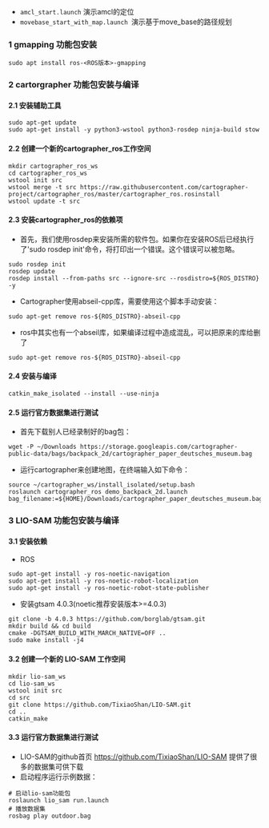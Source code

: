 
- `amcl_start.launch` 演示amcl的定位
- `movebase_start_with_map.launch `演示基于move_base的路径规划

### 1 gmapping 功能包安装
`sudo apt install ros-<ROS版本>-gmapping`

### 2 cartorgrapher 功能包安装与编译
#### 2.1 安装辅助工具
```
sudo apt-get update
sudo apt-get install -y python3-wstool python3-rosdep ninja-build stow
```
#### 2.2 创建一个新的cartographer_ros工作空间
```
mkdir cartographer_ros_ws
cd cartographer_ros_ws
wstool init src
wstool merge -t src https://raw.githubusercontent.com/cartographer-project/cartographer_ros/master/cartographer_ros.rosinstall
wstool update -t src
```
#### 2.3 安装cartographer_ros的依赖项
- 首先，我们使用rosdep来安装所需的软件包。如果你在安装ROS后已经执行了'sudo rosdep init'命令，将打印出一个错误。这个错误可以被忽略。
```
sudo rosdep init
rosdep update
rosdep install --from-paths src --ignore-src --rosdistro=${ROS_DISTRO} -y
```
- Cartographer使用abseil-cpp库，需要使用这个脚本手动安装：
```
sudo apt-get remove ros-${ROS_DISTRO}-abseil-cpp
```
- ros中其实也有一个abseil库，如果编译过程中造成混乱，可以把原来的库给删了
```
sudo apt-get remove ros-${ROS_DISTRO}-abseil-cpp
```
#### 2.4 安装与编译
```
catkin_make_isolated --install --use-ninja
```
#### 2.5 运行官方数据集进行测试
- 首先下载别人已经录制好的bag包：
```
wget -P ~/Downloads https://storage.googleapis.com/cartographer-public-data/bags/backpack_2d/cartographer_paper_deutsches_museum.bag
```
- 运行cartographer来创建地图，在终端输入如下命令：
```
source ~/cartographer_ws/install_isolated/setup.bash
roslaunch cartographer_ros demo_backpack_2d.launch bag_filename:=${HOME}/Downloads/cartographer_paper_deutsches_museum.bag
```
### 3 LIO-SAM 功能包安装与编译
#### 3.1 安装依赖
- ROS
```
sudo apt-get install -y ros-noetic-navigation
sudo apt-get install -y ros-noetic-robot-localization
sudo apt-get install -y ros-noetic-robot-state-publisher
```
- 安装gtsam 4.0.3(noetic推荐安装版本>=4.0.3)
```
git clone -b 4.0.3 https://github.com/borglab/gtsam.git
mkdir build && cd build
cmake -DGTSAM_BUILD_WITH_MARCH_NATIVE=OFF ..
sudo make install -j4
```
#### 3.2 创建一个新的 LIO-SAM 工作空间
```
mkdir lio-sam_ws
cd lio-sam_ws
wstool init src
cd src
git clone https://github.com/TixiaoShan/LIO-SAM.git
cd ..
catkin_make
```
#### 3.3 运行官方数据集进行测试
- LIO-SAM的github首页 https://github.com/TixiaoShan/LIO-SAM 提供了很多的数据集可供下载
- 启动程序运行示例数据：
```
# 启动lio-sam功能包
roslaunch lio_sam run.launch
# 播放数据集
rosbag play outdoor.bag
```


